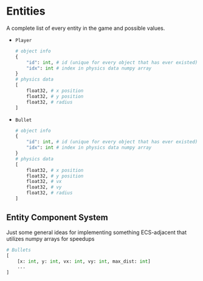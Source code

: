 # Entities
A complete list of every entity in the game and possible values.

- `Player`
    ```py
    # object info
    {
        "id": int, # id (unique for every object that has ever existed)
        "idx": int # index in physics data numpy array
    }
    # physics data
    [
        float32, # x position
        float32, # y position
        float32, # radius
    ]
    ```
- `Bullet`
    ```py
    # object info
    {
        "id": int, # id (unique for every object that has ever existed)
        "idx": int # index in physics data numpy array
    }
    # physics data
    [
        float32, # x position
        float32, # y position
        float32, # vx
        float32, # vy
        float32, # radius
    ]
    ```

## Entity Component System
Just some general ideas for implementing something ECS-adjacent that utilizes numpy arrays for speedups

```py
# Bullets
[
    [x: int, y: int, vx: int, vy: int, max_dist: int]
    ...
]
```
